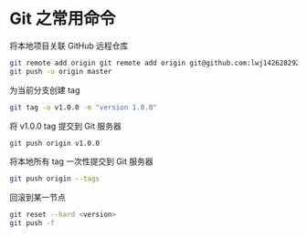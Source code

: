 # Git 之常用命令

将本地项目关联 GitHub 远程仓库

```sh
git remote add origin git remote add origin git@github.com:lwj1426282929/vue-press-blog.git
git push -u origin master
```

为当前分支创建 tag

```sh
git tag -a v1.0.0 -m "version 1.0.0"
```

将 v1.0.0 tag 提交到 Git 服务器

```sh
git push origin v1.0.0
```

将本地所有 tag 一次性提交到 Git 服务器

```sh
git push origin --tags
```

回滚到某一节点

```sh
git reset --hard <version>
git push -f
```
